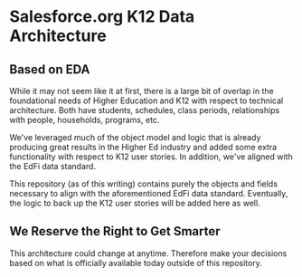 # Salesforce.org K12 Data Architecture

## Based on EDA
While it may not seem like it at first, there is a large bit of overlap in the foundational needs of Higher Education and K12 with respect to technical architecture. Both have students, schedules, class periods, relationships with people, households, programs, etc.

We've leveraged much of the object model and logic that is already producing great results in the Higher Ed industry and added some extra functionality with respect to K12 user stories. In addition, we've aligned with the EdFi data standard.

This repository (as of this writing) contains purely the objects and fields necessary to align with the aforementioned EdFi data standard. Eventually, the logic to back up the K12 user stories will be added here as well.

## We Reserve the Right to Get Smarter
This architecture could change at anytime. Therefore make your decisions based on what is officially available today outside of this repository.
